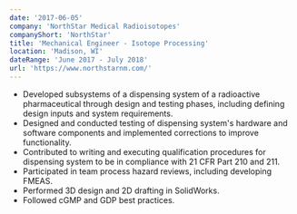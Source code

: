 ```yaml
---
date: '2017-06-05'
company: 'NorthStar Medical Radioisotopes'
companyShort: 'NorthStar'
title: 'Mechanical Engineer - Isotope Processing'
location: 'Madison, WI'
dateRange: 'June 2017 - July 2018'
url: 'https://www.northstarnm.com/'
---
```


- Developed subsystems of a dispensing system of a radioactive pharmaceutical through design and testing phases, including defining design inputs and system requirements.
- Designed and conducted testing of dispensing system's hardware and software components and implemented corrections to improve functionality.
- Contributed to writing and executing qualification procedures for dispensing system to be in compliance with 21 CFR Part 210 and 211.
- Participated in team process hazard reviews, including developing FMEAS.
- Performed 3D design and 2D drafting in SolidWorks.
- Followed cGMP and GDP best practices.